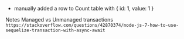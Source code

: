 - manually added a row to Count table with { id: 1, value: 1 }

Notes
Managed vs Unmanaged transactions
`https://stackoverflow.com/questions/42870374/node-js-7-how-to-use-sequelize-transaction-with-async-await`

